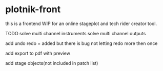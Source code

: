 # plotnik-front

this is a frontend WIP for an online stageplot and tech rider creator tool.

TODO
solve multi channel instruments
solve multi channel outputs

add undo redo = added but there is bug not letting redo more then once

add export to pdf with preview

add stage objects(not included in patch list)

